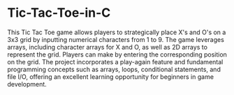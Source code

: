 # Tic-Tac-Toe-in-C
This Tic Tac Toe game allows players to strategically place X's and O's on a 3x3 grid by inputting numerical characters from 1 to 9. The game leverages arrays, including character arrays for X and O, as well as 2D arrays to represent the grid. Players can make by entering the corresponding position on the grid. The project incorporates a play-again feature and fundamental programming concepts such as arrays, loops, conditional statements, and file I/O, offering an excellent learning opportunity for beginners in game development.
